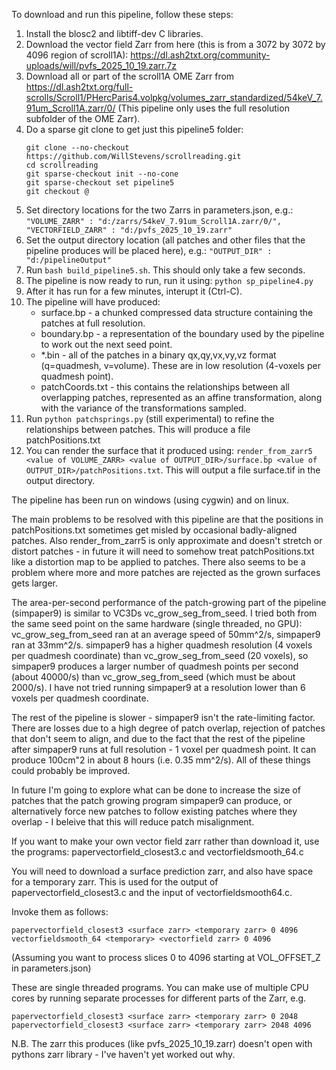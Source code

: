 To download and run this pipeline, follow these steps:

1. Install the blosc2 and libtiff-dev C libraries.
2. Download the vector field Zarr from here (this is from a 3072 by 3072 by 4096 region of scroll1A): https://dl.ash2txt.org/community-uploads/will/pvfs_2025_10_19.zarr.7z
3. Download all or part of the scroll1A OME Zarr from https://dl.ash2txt.org/full-scrolls/Scroll1/PHercParis4.volpkg/volumes_zarr_standardized/54keV_7.91um_Scroll1A.zarr/0/ (This pipeline only uses the full resolution subfolder of the OME Zarr).
4. Do a sparse git clone to get just this pipeline5 folder:
   ```
   git clone --no-checkout https://github.com/WillStevens/scrollreading.git
   cd scrollreading
   git sparse-checkout init --no-cone
   git sparse-checkout set pipeline5
   git checkout @
   ```
5. Set directory locations for the two Zarrs in parameters.json, e.g.: 	`"VOLUME_ZARR" : "d:/zarrs/54keV_7.91um_Scroll1A.zarr/0/",
	"VECTORFIELD_ZARR" : "d:/pvfs_2025_10_19.zarr"`
6. Set the output directory location (all patches and other files that the pipeline produces will be placed here), e.g.: `"OUTPUT_DIR" : "d:/pipelineOutput"`
7. Run `bash build_pipeline5.sh`. This should only take a few seconds.
8. The pipeline is now ready to run, run it using: `python sp_pipeline4.py`
9. After it has run for a few minutes, interupt it (Ctrl-C).
10. The pipeline will have produced:
    - surface.bp - a chunked compressed data structure containing the patches at full resolution.
    - boundary.bp - a representation of the boundary used by the pipeline to work out the next seed point.
    - *.bin - all of the patches in a binary qx,qy,vx,vy,vz format (q=quadmesh, v=volume). These are in low resolution (4-voxels per quadmesh point).
    -  patchCoords.txt - this contains the relationships between all overlapping patches, represented as an affine transformation, along with the variance of the transformations sampled.
11. Run `python patchsprings.py` (still experimental) to refine the relationships between patches. This will produce a file patchPositions.txt
12. You can render the surface that it produced using: `render_from_zarr5 <value of VOLUME_ZARR> <value of OUTPUT_DIR>/surface.bp <value of OUTPUT_DIR>/patchPositions.txt`. This will output a file surface.tif in the output directory.

The pipeline has been run on windows (using cygwin) and on linux.

The main problems to be resolved with this pipeline are that the positions in patchPositions.txt sometimes get misled by occasional badly-aligned patches. Also render_from_zarr5 is only approximate and doesn't stretch or distort patches - in future it will need to somehow treat patchPositions.txt like a distortion map to be applied to patches. There also seems to be a problem where more and more patches are rejected as the grown surfaces gets larger.

The area-per-second performance of the patch-growing part of the pipeline (simpaper9) is similar to VC3Ds vc_grow_seg_from_seed. I tried both from the same seed point on the same hardware (single threaded, no GPU): vc_grow_seg_from_seed ran at an average speed of 50mm^2/s, simpaper9 ran at 33mm^2/s. simpaper9 has a higher quadmesh resolution (4 voxels per quadmesh coordinate) than vc_grow_seg_from_seed (20 voxels), so simpaper9 produces a larger number of quadmesh points per second (about 40000/s) than vc_grow_seg_from_seed (which must be about 2000/s). I have not tried running simpaper9 at a resolution lower than 6 voxels per quadmesh coordinate.

The rest of the pipeline is slower - simpaper9 isn't the rate-limiting factor. There are losses due to a high degree of patch overlap, rejection of patches that don't seem to align, and due to the fact that the rest of the pipeline after simpaper9 runs at full resolution - 1 voxel per quadmesh point. It can produce 100cm"2 in about 8 hours (i.e. 0.35 mm^2/s). All of these things could probably be improved.

In future I'm going to explore what can be done to increase the size of patches that the patch growing program simpaper9 can produce, or alternatively force new patches to follow existing patches where they overlap - I beleive that this will reduce patch misalignment.

If you want to make your own vector field zarr rather than download it, use the programs: papervectorfield_closest3.c and vectorfieldsmooth_64.c

You will need to download a surface prediction zarr, and also have space for a temporary zarr. This is used for the output of papervectorfield_closest3.c and the input of vectorfieldsmooth64.c.

Invoke them as follows:
```
papervectorfield_closest3 <surface zarr> <temporary zarr> 0 4096
vectorfieldsmooth_64 <temporary> <vectorfield zarr> 0 4096
```
(Assuming you want to process slices 0 to 4096 starting at VOL_OFFSET_Z in parameters.json)

These are single threaded programs. You can make use of multiple CPU cores by running separate processes for different parts of the Zarr, e.g.
```
papervectorfield_closest3 <surface zarr> <temporary zarr> 0 2048
papervectorfield_closest3 <surface zarr> <temporary zarr> 2048 4096
```
N.B. The zarr this produces (like pvfs_2025_10_19.zarr) doesn't open with pythons zarr library - I've haven't yet worked out why.
